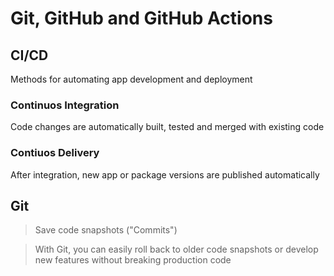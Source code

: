 # Git, GitHub and GitHub Actions

## CI/CD

Methods for automating app development and deployment

### Continuos Integration

Code changes are automatically built, tested and merged with existing code

### Contiuos Delivery

After integration, new app or package versions are published automatically

## Git

> Save code snapshots ("Commits")

> With Git, you can easily roll back to older code snapshots or develop new features without breaking production code

